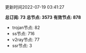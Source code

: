 更新时间2022-07-19 03:41:27

**总订阅: 73**
**总节点: 3573**
**有效节点: 878**
- trojan节点: 82
- ss节点: 716
- v2ray节点: 77
- ssr节点: 3
